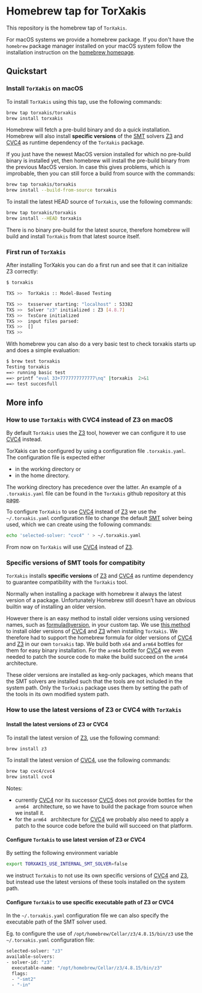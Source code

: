 # Homebrew tap for TorXakis

This repository is the homebrew tap of `TorXakis`. 

For macOS systems we provide a homebrew package. If you don't have the `homebrew` package manager installed on your macOS
system follow the installation instruction on the [homebrew homepage](https://brew.sh/).

## Quickstart ##


### Install `TorXakis` on macOS ###

To install `TorXakis` using this tap, use the following commands:

```sh
brew tap torxakis/torxakis
brew install torxakis
```
Homebrew will fetch a pre-build binary and do a quick installation. 
Homebrew will also install **specific versions** of the [SMT][1] solvers [Z3][3] and [CVC4][2]  as runtime dependency of the  `TorXakis` package. 

If you just have the newest MacOS version installed for which no pre-build binary is installed yet, then homebrew will install the pre-build binary from the previous MacOS version. In case this gives problems, which is improbable, then you can still force a build from source with the commands: 

```sh
brew tap torxakis/torxakis
brew install --build-from-source torxakis
```

To install the latest HEAD source of `TorXakis`, use the following commands: 

```sh
brew tap torxakis/torxakis
brew install --HEAD torxakis
```
There is no binary pre-build for the latest source, therefore homebrew will build and install `TorXakis` from that latest source itself.

### First run of `TorXakis` ###

After installing TorXakis you can do a first run and see that it can initialize Z3 correctly:

```sh
$ torxakis

TXS >>  TorXakis :: Model-Based Testing

TXS >>  txsserver starting: "localhost" : 53382
TXS >>  Solver "z3" initialized : Z3 [4.8.7]
TXS >>  TxsCore initialized
TXS >>  input files parsed:
TXS >>  []
TXS >>
```

With homebrew you can also do a very basic test to check torxakis starts up and does a simple evaluation:

```sh
$ brew test torxakis
Testing torxakis
==> running basic test
==> printf "eval 33+7777777777777\nq" |torxakis  2>&1
==> test succesfull
```



## More info ##


### How to use `TorXakis` with CVC4 instead of Z3 on macOS ###

By default `TorXakis` uses the [Z3][3] tool, however we can configure it to use [CVC4][2] instead.

TorXakis can be configured by using a configuration file `.torxakis.yaml`.
The configuration file is expected either

* in the working directory or
* in the home directory.

The working directory has precedence over the latter. An example of a `.torxakis.yaml` file can be found in the `TorXakis` github repository at this [page][5].
   
To configure `TorXakis` to use [CVC4][2] instead of [Z3][3] we use the `~/.torxakis.yaml` configuration file to change the default [SMT][1] solver being used, which we can create  using the following commands:

```sh
echo 'selected-solver: "cvc4" ' > ~/.torxakis.yaml
```

From now on `TorXakis` will use [CVC4][2]  instead of [Z3][3].
 
 
### Specific versions of SMT tools for compatibity  ###

`TorXakis` installs **specific versions** of  [Z3][3] and [CVC4][2] as runtime dependency to guarantee compatibility with the `TorXakis` tool. 

Normally when installing a package with homebrew it always the latest version of a package. Unfortunately Homebrew still doesn’t have an obvious builtin way of installing an older version. 

However there is an easy method to install older versions using versioned names, such as [formula@version][6], in your custom tap.
We use [this method][6] to install older versions of [CVC4][2]  and [Z3][3] when installing `TorXakis`. We therefore had to support the homebrew formula for older versions of [CVC4][2]  and [Z3][3] in our own `torxakis` tap. We build both `x64` and `arm64` bottles for them for easy binary installation. For the `arm64` bottle for  [CVC4][2] we even needed to patch the source code to make the build succeed on the `arm64 ` architecture.

These older versions are installed as keg-only packages, which means that the SMT solvers are installed such that the tools are not included in the system path. Only the  `TorXakis` package uses them by setting the path of the tools in its own modified system path.

### How to use the latest versions of Z3 or CVC4 with `TorXakis` ###

#### Install the latest versions of Z3 or CVC4  #####

To install the latest version of [Z3][3], use the following command: 

```sh
brew install z3
```

To install the latest version of [CVC4][2], use the following commands: 

```sh
brew tap cvc4/cvc4
brew install cvc4
```

Notes: 

* currently [CVC4][2] nor its successor [CVC5][7] does not provide bottles for the `arm64 ` architecture, so we have to build the package from source when we install it. 
* for the `arm64 ` architecture for [CVC4][2] we probably also need to apply a patch to the source code before the build will succeed on that platform. 

#### Configure `TorXakis` to use latest version of Z3 or CVC4  ####

By setting the following environment variable

```sh
export TORXAKIS_USE_INTERNAL_SMT_SOLVER=false
```

we instruct `TorXakis` to not use its own specific versions of [CVC4][2]  and [Z3][3], but instead use the latest versions of these tools installed on the system path. 

#### Configure `TorXakis` to use specific executable path of Z3 or CVC4  ####

In the `~/.torxakis.yaml` configuration file we can also specify the executable path of the SMT solver used. 
 
Eg. to configure the use of `/opt/homebrew/Cellar/z3/4.8.15/bin/z3` use the `~/.torxakis.yaml` configuration file:

```sh
selected-solver: "z3"
available-solvers:
- solver-id: "z3"
  executable-name: "/opt/homebrew/Cellar/z3/4.8.15/bin/z3"
  flags:
  - "-smt2"
  - "-in"
```


[1]: https://en.wikipedia.org/wiki/Satisfiability_modulo_theories
[2]: https://cvc4.github.io
[3]: https://github.com/Z3Prover/z3
[4]: http://formulae.brew.sh/formula/antlr@3
[5]: https://github.com/TorXakis/TorXakis/blob/develop/.torxakis.yaml
[6]: https://docs.brew.sh/Versions
[7]: https://cvc5.github.io
